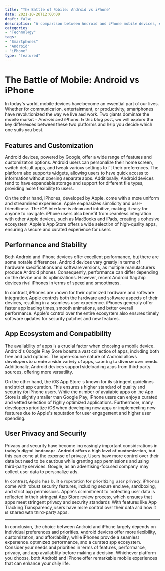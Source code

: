 ```yaml
---
title: "The Battle of Mobile: Android vs iPhone"
date: 2021-10-20T12:00:00
draft: false
description: "A comparison between Android and iPhone mobile devices, exploring their features, performance, and user experience."
categories:
- "Technology"
tags:
- "Smartphones"
- "Android"
- "iPhone"
type: "featured"
---
```


# The Battle of Mobile: Android vs iPhone

In today's world, mobile devices have become an essential part of our lives. Whether for communication, entertainment, or productivity, smartphones have revolutionized the way we live and work. Two giants dominate the mobile market - Android and iPhone. In this blog post, we will explore the key differences between these two platforms and help you decide which one suits you best.

## Features and Customization

Android devices, powered by Google, offer a wide range of features and customization options. Android users can personalize their home screen, switch default apps, and tweak various settings to fit their preferences. The platform also supports widgets, allowing users to have quick access to information without opening separate apps. Additionally, Android devices tend to have expandable storage and support for different file types, providing more flexibility to users.

On the other hand, iPhones, developed by Apple, come with a more uniform and streamlined experience. Apple emphasizes simplicity and user-friendliness. The iOS interface is clean and intuitive, making it easy for anyone to navigate. iPhone users also benefit from seamless integration with other Apple devices, such as MacBooks and iPads, creating a cohesive ecosystem. Apple's App Store offers a wide selection of high-quality apps, ensuring a secure and curated experience for users.

## Performance and Stability

Both Android and iPhone devices offer excellent performance, but there are some notable differences. Android devices vary greatly in terms of hardware specifications and software versions, as multiple manufacturers produce Android phones. Consequently, performance can differ depending on the device and its optimizations. However, recent Android flagship devices rival iPhones in terms of speed and smoothness.

In contrast, iPhones are known for their optimized hardware and software integration. Apple controls both the hardware and software aspects of their devices, resulting in a seamless user experience. iPhones generally offer faster app loading times, smooth animations, and better overall performance. Apple's control over the entire ecosystem also ensures timely software updates for security patches and new features.

## App Ecosystem and Compatibility

The availability of apps is a crucial factor when choosing a mobile device. Android's Google Play Store boasts a vast collection of apps, including both free and paid options. The open-source nature of Android allows developers to create a wide variety of apps, catering to diverse user needs. Additionally, Android devices support sideloading apps from third-party sources, offering more versatility.

On the other hand, the iOS App Store is known for its stringent guidelines and strict app curation. This ensures a higher standard of quality and security for iPhone users. While the number of available apps on the App Store is slightly smaller than Google Play, iPhone users can enjoy a curated and vetted selection of highly optimized applications. Furthermore, many developers prioritize iOS when developing new apps or implementing new features due to Apple's reputation for user engagement and higher user spending.

## User Privacy and Security

Privacy and security have become increasingly important considerations in today's digital landscape. Android offers a high level of customization, but this can come at the expense of privacy. Users have more control over their data but need to be cautious while granting app permissions and using third-party services. Google, as an advertising-focused company, may collect user data to personalize ads.

In contrast, Apple has built a reputation for prioritizing user privacy. iPhones come with robust security features, including secure enclave, sandboxing, and strict app permissions. Apple's commitment to protecting user data is reflected in their stringent App Store review process, which ensures that apps meet stringent privacy and security standards. With features like App Tracking Transparency, users have more control over their data and how it is shared with third-party apps.

---

In conclusion, the choice between Android and iPhone largely depends on individual preferences and priorities. Android devices offer more flexibility, customization, and affordability, while iPhones provide a seamless experience, optimized performance, and a curated app ecosystem. Consider your needs and priorities in terms of features, performance, privacy, and app availability before making a decision. Whichever platform you choose, both Android and iPhone offer remarkable mobile experiences that can enhance your daily life.
